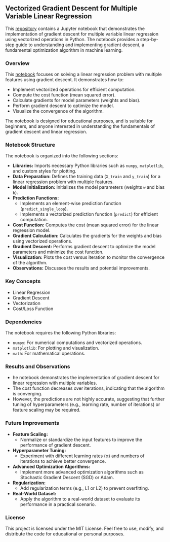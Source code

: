 ## Vectorized Gradient Descent for Multiple Variable Linear Regression
This [repository](https://github.com/tamunoWoks/Vectorized_gradient_descent_for_multiple_variable_linear_regression) contains a Jupyter notebook that demonstrates the implementation of gradient descent for multiple variable linear regression using vectorized operations in Python. The notebook provides a step-by-step guide to understanding and implementing gradient descent, a fundamental optimization algorithm in machine learning.
### Overview
This [notebook](https://github.com/tamunoWoks/Vectorized_gradient_descent_for_multiple_variable_linear_regression/blob/main/vectorized_gradient_descent_for_multiple_variable_linear_regression.ipynb) focuses on solving a linear regression problem with multiple features using gradient descent. It demonstrates how to:
- Implement vectorized operations for efficient computation.
- Compute the cost function (mean squared error).
- Calculate gradients for model parameters (weights and bias).
- Perform gradient descent to optimize the model.
- Visualize the convergence of the algorithm.  

The notebook is designed for educational purposes, and is suitable for beginners, and anyone interested in understanding the fundamentals of gradient descent and linear regression.
### Notebook Structure
The notebook is organized into the following sections:
- **Libraries:** Imports necessary Python libraries such as `numpy`, `matplotlib`, and custom styles for plotting.
- **Data Preparation:** Defines the training data (`X_train` and `y_train`) for a linear regression problem with multiple features.
- **Model Initialization:** Initializes the model parameters (weights `w` and bias `b`).
- **Prediction Functions:**
    - Implements an element-wise prediction function (`predict_single_loop`).
    - Implements a vectorized prediction function (`predict`) for efficient computation.
- **Cost Function:** Computes the cost (mean squared error) for the linear regression model.
- **Gradient Calculation:** Calculates the gradients for the weights and bias using vectorized operations.
- **Gradient Descent:** Performs gradient descent to optimize the model parameters and minimize the cost function.
- **Visualization:** Plots the cost versus iteration to monitor the convergence of the algorithm.
- **Observations:** Discusses the results and potential improvements.
### Key Concepts
- Linear Regression
- Gradient Descent
- Vectorization
- Cost/Loss Function
### Dependencies
The notebook requires the following Python libraries:
- `numpy`: For numerical computations and vectorized operations.
- `matplotlib`: For plotting and visualization.
- `math`: For mathematical operations.
### Results and Observations
- he notebook demonstrates the implementation of gradient descent for linear regression with multiple variables.
- The cost function decreases over iterations, indicating that the algorithm is converging.
- However, the predictions are not highly accurate, suggesting that further tuning of hyperparameters (e.g., learning rate, number of iterations) or feature scaling may be required.
### Future Improvements
- **Feature Scaling:**
    - Normalize or standardize the input features to improve the performance of gradient descent.
- **Hyperparameter Tuning:**
    - Experiment with different learning rates (α) and numbers of iterations to achieve better convergence.
- **Advanced Optimization Algorithms:**
    - Implement more advanced optimization algorithms such as Stochastic Gradient Descent (SGD) or Adam.
- **Regularization:**
    - Add regularization terms (e.g., L1 or L2) to prevent overfitting.
- **Real-World Dataset:**
    - Apply the algorithm to a real-world dataset to evaluate its performance in a practical scenario.
### License
This project is licensed under the MIT License. Feel free to use, modify, and distribute the code for educational or personal purposes.
